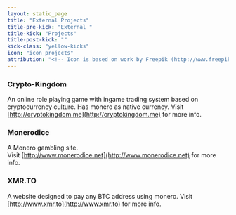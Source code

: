 ```yaml
---
layout: static_page
title: "External Projects"
title-pre-kick: "External "
title-kick: "Projects"
title-post-kick: ""
kick-class: "yellow-kicks"
icon: "icon_projects"
attribution: "<!-- Icon is based on work by Freepik (http://www.freepik.com) and is licensed under Creative Commons BY 3.0 -->"
---
```


### Crypto-Kingdom
An online role playing game with ingame trading system based on cryptocurrency culture. Has monero as native currency. 
Visit [http://cryptokingdom.me](http://cryptokingdom.me) for more info.

### Monerodice
A Monero gambling site.  
Visit [http://www.monerodice.net](http://www.monerodice.net) for more info.

### XMR.TO
A website designed to pay any BTC address using monero. 
Visit [http://www.xmr.to](http://www.xmr.to) for more info.





